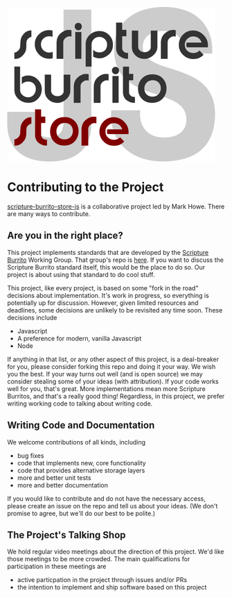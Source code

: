 ![Logo](logo_s.png)

# Contributing to the Project

[scripture-burrito-store-js](../../README.md) is a collaborative project led by Mark Howe. There are many ways to contribute.

## Are you in the right place?

This project implements standards that are developed by the [Scripture Burrito](http://burrito.bible) Working Group. That group's repo is [here](https://github.com/bible-technology/scripture-burrito). If you want to discuss the Scripture Burrito standard itself, this would be the place to do so. Our project is about using that standard to do cool stuff.

This project, like every project, is based on some "fork in the road" decisions about implementation. It's work in progress, so everything is potentially up for discussion. However, given limited resources and deadlines, some decisions are unlikely to be revisited any time soon. These decisions include

- Javascript
- A preference for modern, vanilla Javascript
- Node

If anything in that list, or any other aspect of this project, is a deal-breaker for you, please consider forking this repo and doing it your way. We wish you the best. If your way turns out well (and is open source) we may consider stealing some of your ideas (with attribution). If your code works well for you, that's great. More implementations mean more Scripture Burritos, and that's a really good thing!  Regardless, in this project, we prefer writing working code to talking about writing code.

## Writing Code and Documentation

We welcome contributions of all kinds, including

- bug fixes
- code that implements new, core functionality
- code that provides alternative storage layers
- more and better unit tests
- more and better documentation

If you would like to contribute and do not have the necessary access, please create an issue on the repo and tell us about your ideas. (We don't promise to agree, but we'll do our best to be polite.)

## The Project's Talking Shop

We hold regular video meetings about the direction of this project. We'd like those meetings to be more crowded. The main qualifications for participation in these meetings are

- active particpation in the project through issues and/or PRs
- the intention to implement and ship software based on this project
